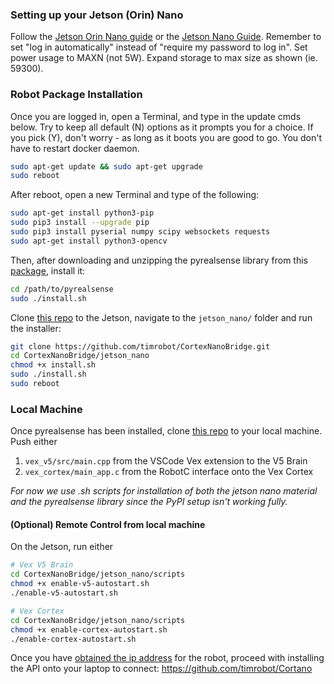 ### Setting up your Jetson (Orin) Nano
Follow the [Jetson Orin Nano guide](https://developer.nvidia.com/embedded/learn/get-started-jetson-orin-nano-devkit) or the [Jetson Nano Guide](https://developer.nvidia.com/embedded/learn/get-started-jetson-nano-devkit). Remember to set "log in automatically" instead of "require my password to log in". Set power usage to MAXN (not 5W). Expand storage to max size as shown (ie. 59300).

### Robot Package Installation

Once you are logged in, open a Terminal, and type in the update cmds below.
Try to keep all default (N) options as it prompts you for a choice. If you pick (Y), don't worry - as long as it boots you are good to go. You don't have to restart docker daemon.
```bash
sudo apt-get update && sudo apt-get upgrade
sudo reboot
```

After reboot, open a new Terminal and type of the following:
```bash
sudo apt-get install python3-pip
sudo pip3 install --upgrade pip
sudo pip3 install pyserial numpy scipy websockets requests
sudo apt-get install python3-opencv
```

Then, after downloading and unzipping the pyrealsense library from this [package](https://1drv.ms/u/c/8c3293b14db03b6a/EZwnQdvx1BhGig5cujsEzWsB_hDSkxKt6gR09siBo1fkGw?e=0IuBHC), install it:
```bash
cd /path/to/pyrealsense
sudo ./install.sh
```

Clone [this repo](https://github.com/timrobot/CortexNanoBridge) to the Jetson, navigate to the `jetson_nano/` folder and run the installer:
```bash
git clone https://github.com/timrobot/CortexNanoBridge.git
cd CortexNanoBridge/jetson_nano
chmod +x install.sh
sudo ./install.sh
sudo reboot
```

### Local Machine

Once pyrealsense has been installed, clone [this repo](https://github.com/timrobot/CortexNanoBridge) to your local machine. Push either
1. `vex_v5/src/main.cpp` from the VSCode Vex extension to the V5 Brain
2. `vex_cortex/main_app.c` from the RobotC interface onto the Vex Cortex

*For now we use .sh scripts for installation of both the jetson nano material and the pyrealsense library since the
PyPI setup isn't working fully.*


#### (Optional) Remote Control from local machine

On the Jetson, run either
```bash
# Vex V5 Brain
cd CortexNanoBridge/jetson_nano/scripts
chmod +x enable-v5-autostart.sh
./enable-v5-autostart.sh
```
```bash
# Vex Cortex
cd CortexNanoBridge/jetson_nano/scripts
chmod +x enable-cortex-autostart.sh
./enable-cortex-autostart.sh
```

Once you have [obtained the ip address](https://learnubuntu.com/check-ip-address/) for the robot, proceed with installing the API onto your laptop to connect:
https://github.com/timrobot/Cortano